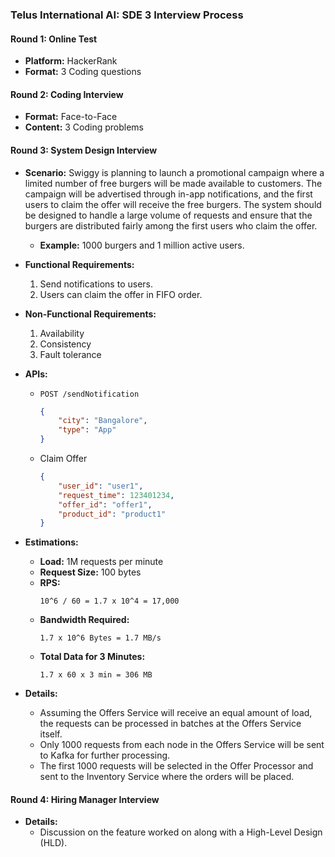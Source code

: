 ### Telus International AI: SDE 3 Interview Process

#### Round 1: Online Test
- **Platform:** HackerRank
- **Format:** 3 Coding questions

#### Round 2: Coding Interview
- **Format:** Face-to-Face
- **Content:** 3 Coding problems

#### Round 3: System Design Interview
- **Scenario:**
  Swiggy is planning to launch a promotional campaign where a limited number of free burgers will be made available to customers. The campaign will be advertised through in-app notifications, and the first users to claim the offer will receive the free burgers. The system should be designed to handle a large volume of requests and ensure that the burgers are distributed fairly among the first users who claim the offer.
  - **Example:** 1000 burgers and 1 million active users.

- **Functional Requirements:**
  1. Send notifications to users.
  2. Users can claim the offer in FIFO order.

- **Non-Functional Requirements:**
  1. Availability
  2. Consistency
  3. Fault tolerance

- **APIs:**
  - `POST /sendNotification`
    ```json
    {
        "city": "Bangalore",
        "type": "App"
    }
    ```
  - Claim Offer
    ```json
    {
        "user_id": "user1",
        "request_time": 123401234,
        "offer_id": "offer1",
        "product_id": "product1"
    }
    ```

- **Estimations:**
  - **Load:** 1M requests per minute
  - **Request Size:** 100 bytes
  - **RPS:** 
    ```plaintext
    10^6 / 60 = 1.7 x 10^4 = 17,000
    ```
  - **Bandwidth Required:**
    ```plaintext
    1.7 x 10^6 Bytes = 1.7 MB/s
    ```
  - **Total Data for 3 Minutes:**
    ```plaintext
    1.7 x 60 x 3 min = 306 MB
    ```

- **Details:**
  - Assuming the Offers Service will receive an equal amount of load, the requests can be processed in batches at the Offers Service itself.
  - Only 1000 requests from each node in the Offers Service will be sent to Kafka for further processing.
  - The first 1000 requests will be selected in the Offer Processor and sent to the Inventory Service where the orders will be placed.

#### Round 4: Hiring Manager Interview
- **Details:**
  - Discussion on the feature worked on along with a High-Level Design (HLD).
